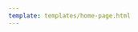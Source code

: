 ```yaml
---
template: templates/home-page.html
---
```


<!-- Google Tag Manager -->
   <script>
    (function(w, d, s, l, i) {
      w[l] = w[l] || [];
      w[l].push({
        'gtm.start': new Date().getTime(),
        event: 'gtm.js'
      });
      var f = d.getElementsByTagName(s)[0],
        j = d.createElement(s),
        dl = l != 'dataLayer' ? '&l=' + l : '';
      j.setAttributeNode(d.createAttribute('data-ot-ignore'));
      j.async = true;
      j.src =
        'https://www.googletagmanager.com/gtm.js?id=' + i + dl;
      f.parentNode.insertBefore(j, f);
    })(window, document, 'script', 'dataLayer', 'GTM-PSTXMT');
  </script>
<!-- End Google Tag Manager -->


